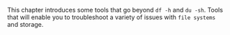 This chapter introduces some tools that go beyond `df -h` and `du -sh`.
Tools that will enable you to troubleshoot a variety of issues with
`file systems` and storage.
